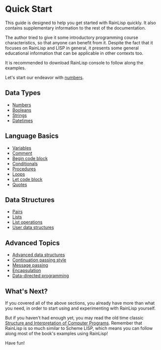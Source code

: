 ﻿# Quick Start
This guide is designed to help you get started with RainLisp quickly.
It also contains supplementary information to the rest of the documentation.

The author tried to give it some introductory programming course characteristics, so that anyone can benefit from it.
Despite the fact that it focuses on RainLisp and LISP in general, it presents some general educational information
that can be applicable in other contexts too.

It is recommended to download RainLisp console to follow along the examples.

Let's start our endeavor with [numbers](quick-start/numbers.md).

## Data Types
- [Numbers](quick-start/numbers.md)
- [Booleans](quick-start/booleans.md)
- [Strings](quick-start/strings.md)
- [Datetimes](quick-start/datetimes.md)

## Language Basics
- [Variables](quick-start/variables.md)
- [Comment](quick-start/comment.md)
- [Begin code block](quick-start/begin.md)
- [Conditionals](quick-start/conditionals.md)
- [Procedures](quick-start/procedures.md)
- [Loops](quick-start/loops.md)
- [Let code block](quick-start/let.md)
- [Quotes](quick-start/quotes.md)

## Data Structures
- [Pairs](quick-start/pairs.md)
- [Lists](quick-start/lists.md)
- [List operations](quick-start/list-operations.md)
- [User data structures](quick-start/user-data-structures.md)

## Advanced Topics
- [Advanced data structures](quick-start/advanced-data-structures.md)
- [Continuation passing style](quick-start/cps.md)
- [Message passing](quick-start/message-passing.md)
- [Encapsulation](quick-start/encapsulation.md)
- [Data-directed programming](quick-start/data-directed-programming.md)

## What's Next?
If you covered all of the above sections, you already have more than what you need,
in order to start using and experimenting with RainLisp yourself.

But if you haven't had enough yet, you may read the old time classic
[Structure and Interpretation of Computer Programs](https://mitp-content-server.mit.edu/books/content/sectbyfn/books_pres_0/6515/sicp.zip/full-text/book/book.html).
Remember that RainLisp is so much similar to Scheme LISP, which means you can follow along most of the book's examples using RainLisp!

Have fun!